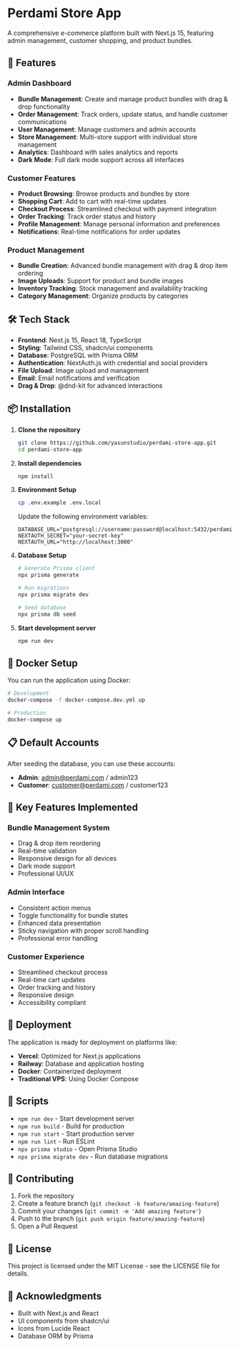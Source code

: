# Perdami Store App

A comprehensive e-commerce platform built with Next.js 15, featuring admin management, customer shopping, and product bundles.

## 🚀 Features

### Admin Dashboard
- **Bundle Management**: Create and manage product bundles with drag & drop functionality
- **Order Management**: Track orders, update status, and handle customer communications
- **User Management**: Manage customers and admin accounts
- **Store Management**: Multi-store support with individual store management
- **Analytics**: Dashboard with sales analytics and reports
- **Dark Mode**: Full dark mode support across all interfaces

### Customer Features
- **Product Browsing**: Browse products and bundles by store
- **Shopping Cart**: Add to cart with real-time updates
- **Checkout Process**: Streamlined checkout with payment integration
- **Order Tracking**: Track order status and history
- **Profile Management**: Manage personal information and preferences
- **Notifications**: Real-time notifications for order updates

### Product Management
- **Bundle Creation**: Advanced bundle management with drag & drop item ordering
- **Image Uploads**: Support for product and bundle images
- **Inventory Tracking**: Stock management and availability tracking
- **Category Management**: Organize products by categories

## 🛠 Tech Stack

- **Frontend**: Next.js 15, React 18, TypeScript
- **Styling**: Tailwind CSS, shadcn/ui components
- **Database**: PostgreSQL with Prisma ORM
- **Authentication**: NextAuth.js with credential and social providers
- **File Upload**: Image upload and management
- **Email**: Email notifications and verification
- **Drag & Drop**: @dnd-kit for advanced interactions

## 📦 Installation

1. **Clone the repository**
   ```bash
   git clone https://github.com/yasunstudio/perdami-store-app.git
   cd perdami-store-app
   ```

2. **Install dependencies**
   ```bash
   npm install
   ```

3. **Environment Setup**
   ```bash
   cp .env.example .env.local
   ```
   
   Update the following environment variables:
   ```env
   DATABASE_URL="postgresql://username:password@localhost:5432/perdami_store"
   NEXTAUTH_SECRET="your-secret-key"
   NEXTAUTH_URL="http://localhost:3000"
   ```

4. **Database Setup**
   ```bash
   # Generate Prisma client
   npx prisma generate
   
   # Run migrations
   npx prisma migrate dev
   
   # Seed database
   npx prisma db seed
   ```

5. **Start development server**
   ```bash
   npm run dev
   ```

## 🐳 Docker Setup

You can run the application using Docker:

```bash
# Development
docker-compose -f docker-compose.dev.yml up

# Production
docker-compose up
```

## 📋 Default Accounts

After seeding the database, you can use these accounts:

- **Admin**: admin@perdami.com / admin123
- **Customer**: customer@perdami.com / customer123

## 🎯 Key Features Implemented

### Bundle Management System
- Drag & drop item reordering
- Real-time validation
- Responsive design for all devices
- Dark mode support
- Professional UI/UX

### Admin Interface
- Consistent action menus
- Toggle functionality for bundle states
- Enhanced data presentation
- Sticky navigation with proper scroll handling
- Professional error handling

### Customer Experience
- Streamlined checkout process
- Real-time cart updates
- Order tracking and history
- Responsive design
- Accessibility compliant

## 🚀 Deployment

The application is ready for deployment on platforms like:

- **Vercel**: Optimized for Next.js applications
- **Railway**: Database and application hosting
- **Docker**: Containerized deployment
- **Traditional VPS**: Using Docker Compose

## 📝 Scripts

- `npm run dev` - Start development server
- `npm run build` - Build for production
- `npm run start` - Start production server
- `npm run lint` - Run ESLint
- `npx prisma studio` - Open Prisma Studio
- `npx prisma migrate dev` - Run database migrations

## 🤝 Contributing

1. Fork the repository
2. Create a feature branch (`git checkout -b feature/amazing-feature`)
3. Commit your changes (`git commit -m 'Add amazing feature'`)
4. Push to the branch (`git push origin feature/amazing-feature`)
5. Open a Pull Request

## 📄 License

This project is licensed under the MIT License - see the LICENSE file for details.

## 🙏 Acknowledgments

- Built with Next.js and React
- UI components from shadcn/ui
- Icons from Lucide React
- Database ORM by Prisma
